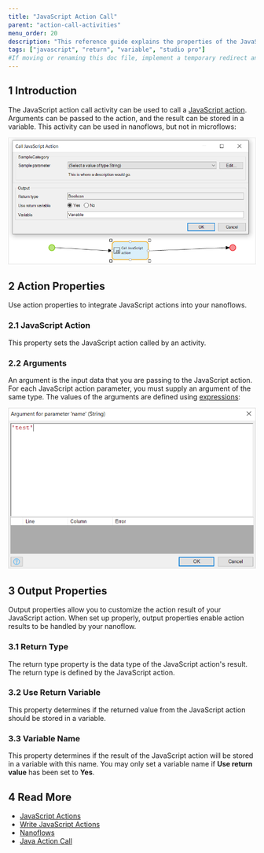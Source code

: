 ```yaml
---
title: "JavaScript Action Call"
parent: "action-call-activities"
menu_order: 20
description: "This reference guide explains the properties of the JavaScript action call activity."
tags: ["javascript", "return", "variable", "studio pro"]
#If moving or renaming this doc file, implement a temporary redirect and let the respective team know they should update the URL in the product. See Mapping to Products for more details.
---
```


## 1 Introduction

The JavaScript action call activity can be used to call a [JavaScript action](javascript-actions). Arguments can be passed to the action, and the result can be stored in a variable. This activity can be used in nanoflows, but not in microflows:

![javascript action call properties](attachments/javascript-action-call/properties.png)

## 2 Action Properties

Use action properties to integrate JavaScript actions into your nanoflows.

### 2.1 JavaScript Action

This property sets the JavaScript action called by an activity.

### 2.2 Arguments

An argument is the input data that you are passing to the JavaScript action. For each JavaScript action parameter, you must supply an argument of the same type. The values of the arguments are defined using [expressions](expressions):

![argument](attachments/javascript-action-call/argument-edit.png)


## 3 Output Properties

Output properties allow you to customize the action result of your JavaScript action. When set up properly, output properties enable action results to be handled by your nanoflow.

### 3.1 Return Type

The return type property is the data type of the JavaScript action's result. The return type is defined by the JavaScript action.

### 3.2 Use Return Variable

This property determines if the returned value from the JavaScript action should be stored in a variable.

### 3.3 Variable Name

This property determines if the result of the JavaScript action will be stored in a variable with this name. You may only set a variable name if **Use return value** has been set to **Yes**.

## 4 Read More

* [JavaScript Actions](javascript-actions)
* [Write JavaScript Actions](/howto/extensibility/write-javascript-actions)
* [Nanoflows](nanoflows)
* [Java Action Call](java-action-call)